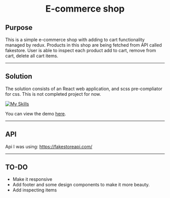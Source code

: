 <h1 align="center">E-commerce shop</h1>

## Purpose

This is a simple e-commerce shop with adding to cart functionality managed by redux. Products in this shop are being fetched from API called fakestore.
User is able to inspect each product add to cart, remove from cart, delete all cart items.

---

## Solution

The solution consists of an React web application, and scss pre-compliator for css. This is not completed project for now.

[![My Skills](https://skillicons.dev/icons?i=vite,sass,react)](https://skillicons.dev)

You can view the demo [here](https://covidstats-peter.netlify.app/).

---

## API 

Api I was using: https://fakestoreapi.com/

---

## TO-DO 

- Make it responsive
- Add footer and some design components to make it more beauty.
- Add inspecting items 


